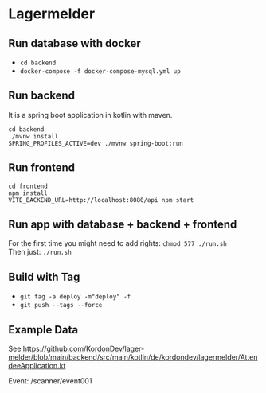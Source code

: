 # Lagermelder

## Run database with docker

- `cd backend`
- `docker-compose -f docker-compose-mysql.yml up`

## Run backend

It is a spring boot application in kotlin with maven.

```
cd backend
./mvnw install
SPRING_PROFILES_ACTIVE=dev ./mvnw spring-boot:run
```

## Run frontend
```
cd frontend
npm install
VITE_BACKEND_URL=http://localhost:8080/api npm start
```

## Run app with database + backend + frontend

For the first time you might need to add rights: `chmod 577 ./run.sh` <br/>
Then just: `./run.sh`

## Build with Tag

- `git tag -a deploy -m"deploy" -f`
- `git push --tags --force`

## Example Data

See https://github.com/KordonDev/lager-melder/blob/main/backend/src/main/kotlin/de/kordondev/lagermelder/AttendeeApplication.kt

Event: <frontendUrl>/scanner/event001
